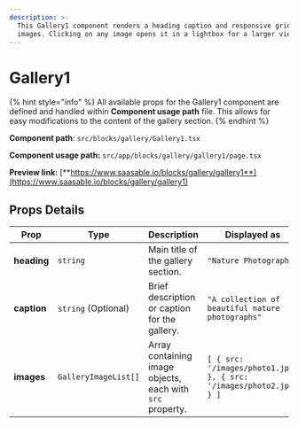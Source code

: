```yaml
---
description: >-
  This Gallery1 component renders a heading caption and responsive grid of
  images. Clicking on any image opens it in a lightbox for a larger view.
---
```


# Gallery1

{% hint style="info" %}
All available props for the Gallery1 component are defined and handled within **Component usage path** file. This allows for easy modifications to the content of the gallery section.
{% endhint %}

**Component path**: `src/blocks/gallery/Gallery1.tsx`

**Component usage path:**  `src/app/blocks/gallery/gallery1/page.tsx`

**Preview link:** [**https://www.saasable.io/blocks/gallery/gallery1**](https://www.saasable.io/blocks/gallery/gallery1)

## Props Details

| Prop        | Type                 | Description                                               | Displayed as                                                       |
| ----------- | -------------------- | --------------------------------------------------------- | ------------------------------------------------------------------ |
| **heading** | `string`             | Main title of the gallery section.                        | `"Nature Photography"`                                             |
| **caption** | `string` (Optional)  | Brief description or caption for the gallery.             | `"A collection of beautiful nature photographs"`                   |
| **images**  | `GalleryImageList[]` | Array containing image objects, each with `src` property. | `[ { src: '/images/photo1.jpg' }, { src: '/images/photo2.jpg' } ]` |

